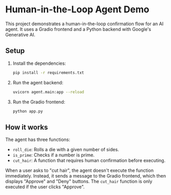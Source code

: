 # Human-in-the-Loop Agent Demo

This project demonstrates a human-in-the-loop confirmation flow for an AI agent. It uses a Gradio frontend and a Python backend with Google's Generative AI.

## Setup

1. Install the dependencies:

   ```bash
   pip install -r requirements.txt
   ```

2. Run the agent backend:

   ```bash
   uvicorn agent.main:app --reload
   ```

3. Run the Gradio frontend:

   ```bash
   python app.py
   ```

## How it works

The agent has three functions:

- `roll_die`: Rolls a die with a given number of sides.
- `is_prime`: Checks if a number is prime.
- `cut_hair`: A function that requires human confirmation before executing.

When a user asks to "cut hair", the agent doesn't execute the function immediately. Instead, it sends a message to the Gradio frontend, which then displays "Approve" and "Deny" buttons. The `cut_hair` function is only executed if the user clicks "Approve".
